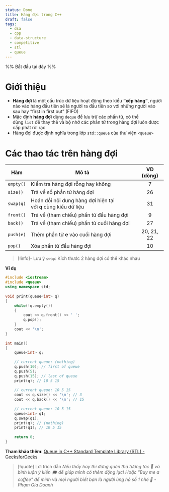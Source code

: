 ```yaml
---
status: Done
title: Hàng đợi trong C++
draft: false
tags:
  - dsa
  - cpp
  - data-structure
  - competitive
  - stl
  - queue
---
```

%% Bắt đầu tại đây %%
# Giới thiệu
- **Hàng đợi** là một cấu trúc dữ liệu hoạt động theo kiểu **“xếp hàng”**, người nào vào hàng đầu tiên sẽ là người ra đầu tiên so với những người vào sau hay “first in first out” (FIFO)
- Mặc định **hàng đợi** dùng `deque` để lưu trữ các phần tử, có thể dùng `list` để thay thế và bộ nhớ các phần tử trong hàng đợi luôn được cấp phát rời rạc
- Hàng đợi được định nghĩa trong lớp `std::queue` của thư viện `<queue>`

# Các thao tác trên hàng đợi

| Hàm       | Mô tả                                                           | VD (dòng)  |
| --------- | --------------------------------------------------------------- | :--------: |
| `empty()` | Kiểm tra hàng đợi rỗng hay không                                |     7      |
| `size()`  | Trả về số phần tử hàng đợi                                      |     26     |
| `swap(q)` | Hoán đổi nội dung hàng đợi hiện tại với **q** cùng kiểu dữ liệu |     31     |
| `front()` | Trả về (tham chiếu) phần tử đầu hàng đợi                        |     9      |
| `back()`  | Trả về (tham chiếu) phần tử cuối hàng đợi                       |     27     |
| `push(e)` | Thêm phần tử **e** vào cuối hàng đợi                            | 20, 21, 22 |
| `pop()`   | Xóa phần tử đầu hàng đợi                                        |     10     |

> [!info]- Lưu ý
> `swap`: Kích thước 2 hàng đợi có thể khác nhau

**Ví dụ**
```cpp
#include <iostream>
#include <queue>
using namespace std;
 
void print(queue<int> q)
{
	while(!q.empty())
	{
		cout << q.front() << ' ';
		q.pop();
	}
	cout << '\n';
}
 
int main()
{
	queue<int> q;
 
	// current queue: (nothing)
	q.push(10); // first of queue
	q.push(5);
	q.push(15); // last of queue
	print(q); // 10 5 15
 
	// current queue: 10 5 15
	cout << q.size() << '\n'; // 3
	cout << q.back() << '\n'; // 15
 
	// current queue: 10 5 15
	queue<int> q1;
	q.swap(q1);
	print(q); // (nothing)
	print(q1); // 10 5 15
 
	return 0;
}
```

**Tham khảo thêm**: [Queue in C++ Standard Template Library (STL) - GeeksforGeeks](https://www.geeksforgeeks.org/queue-cpp-stl/)

> [!quote] Lời trích dẫn
> *Nếu thấy hay thì đừng quên thả tương tác 💛 và bình luận ý kiến 🗯️ để giúp mình có thêm động lực! Hoặc "Buy me a coffee" để mình và mọi người biết bạn là người ủng hộ số 1 nhé 🎉 - Phạm Gia Doanh*